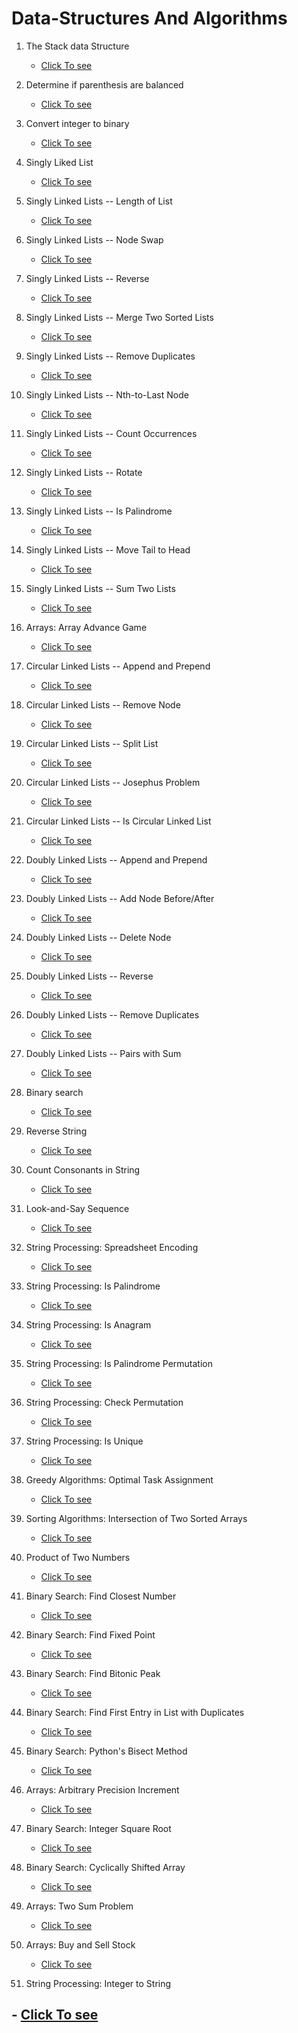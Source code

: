 # Data-Structures And Algorithms

01. The Stack data Structure
    - [Click To see](./Stack/01_stack_DS.py)

02. Determine if parenthesis are balanced
    - [Click To see](./Stack/02_stack_balance_paran.py)

03. Convert integer to binary
    - [Click To see](./Stack/03_stack_divide_by_two.py)

04. Singly Liked List
    - [Click To see](./Linked%20List/Singly%20Linked%20List/01_singly_linked_list.py)

05. Singly Linked Lists -- Length of List
    - [Click To see](./Linked%20List/Singly%20Linked%20List/02_singlyLL_length_of_list.py)

06. Singly Linked Lists -- Node Swap
    - [Click To see](./Linked%20List/Singly%20Linked%20List/03_singlyLL_swap_nodes.py)

07. Singly Linked Lists -- Reverse
    - [Click To see](./Linked%20List/Singly%20Linked%20List/04_singlyLL_reverse_list.py)
    
08. Singly Linked Lists -- Merge Two Sorted Lists
    - [Click To see](./Linked%20List/Singly%20Linked%20List/05_singlyLL_merge.py)
    
09. Singly Linked Lists -- Remove Duplicates
    - [Click To see](./Linked%20List/Singly%20Linked%20List/06_singlyLL_remove_dup.py)
    
10. Singly Linked Lists -- Nth-to-Last Node
    - [Click To see](./Linked%20List/Singly%20Linked%20List/07_singlyLL_nth_to_last.py)
    
11. Singly Linked Lists -- Count Occurrences
    - [Click To see](./Linked%20List/Singly%20Linked%20List/08_singlyLL_count_occurences.py)
    
12. Singly Linked Lists -- Rotate
    - [Click To see](./Linked%20List/Singly%20Linked%20List/09_singlyLL_rotate.py)
    
13. Singly Linked Lists -- Is Palindrome
    - [Click To see](./Linked%20List/Singly%20Linked%20List/10_singlyLL_is_palindrome.py)
    
14. Singly Linked Lists -- Move Tail to Head
    - [Click To see](./Linked%20List/Singly%20Linked%20List/11_singyLL_move_tail_to_head.py)
    
15. Singly Linked Lists -- Sum Two Lists
    - [Click To see](./Linked%20List/Singly%20Linked%20List/12_singlyLL_sum_two_lists.py)
    
16. Arrays: Array Advance Game
    - [Click To see](./Arrays/07_array_advance_game.py)
    
17. Circular Linked Lists -- Append and Prepend
    - [Click To see](./Linked%20List/Circular%20Linked%20List/01_circular_linked_list.py)
    
18. Circular Linked Lists -- Remove Node
    - [Click To see](./Linked%20List/Circular%20Linked%20List/02_circularLL_remove_node.py)
    
19. Circular Linked Lists -- Split List
    - [Click To see](./Linked%20List/Circular%20Linked%20List/03_circularLL_split_list.py)
    
20. Circular Linked Lists -- Josephus Problem
    - [Click To see](./Linked%20List/Circular%20Linked%20List/04_circularLL_josephus.py)
    
21. Circular Linked Lists -- Is Circular Linked List
    - [Click To see](./Linked%20List/Circular%20Linked%20List/05_circularLL_is_circularLL.py)
    
22. Doubly Linked Lists -- Append and Prepend
    - [Click To see](./Linked%20List/Doubly%20Linked%20List/01_doubly_linked_list.py)
    
23. Doubly Linked Lists -- Add Node Before/After
    - [Click To see](./Linked%20List/Doubly%20Linked%20List/02_soublyLL_add_before_after.py)
    
24. Doubly Linked Lists -- Delete Node
    - [Click To see](./Linked%20List/Doubly%20Linked%20List/03_doublyLL_delete%20node.py)
    
25. Doubly Linked Lists -- Reverse
    - [Click To see](./Linked%20List/Doubly%20Linked%20List/04_doublyLL_reverse.py)
    
26. Doubly Linked Lists -- Remove Duplicates
    - [Click To see](./Linked%20List/Doubly%20Linked%20List/05_doublyLL_remove_duplicates.py)
    
27. Doubly Linked Lists -- Pairs with Sum
    - [Click To see](./Linked%20List/Doubly%20Linked%20List/06_doublyLL_pairs_with_sum.py)
    
28. Binary search
    - [Click To see](./Search/01_Binary_Search.py)
    
29. Reverse String
    - [Click To see](./Strings/01_reverse_string.py)
    
30. Count Consonants in String
    - [Click To see](./Strings/02_Count_Consonants_in_String.py)
    
31. Look-and-Say Sequence
    - [Click To see](./Strings/03_look_n_say_sequence.py)
    
32. String Processing: Spreadsheet Encoding
    - [Click To see](./Strings/04_spreadsheet_encoding.py)
    
33. String Processing: Is Palindrome
    - [Click To see](./Strings/05_is_palindrome.py)
    
34. String Processing: Is Anagram
    - [Click To see](./Strings/06_is_anagram.py)
    
35. String Processing: Is Palindrome Permutation
    - [Click To see](./Strings/07_is_palindrome_permutation.py)
    
36. String Processing: Check Permutation
    - [Click To see](./Strings/08_is_permutation.py)
    
37. String Processing: Is Unique
    - [Click To see](./Strings/09_is_unique.py)
    
38. Greedy Algorithms: Optimal Task Assignment
    - [Click To see](./Arrays/01_optimal_task_assignment.py)
    
39. Sorting Algorithms: Intersection of Two Sorted Arrays
    - [Click To see](./Arrays/02_intersect_sorted_array.py)
    
40. Product of Two Numbers
    - [Click To see](./Numbers/01_Product_of_Two_Numbers.py)
    
41. Binary Search: Find Closest Number
    - [Click To see](./Search/02_binary_search_find_closest.py)
    
42. Binary Search: Find Fixed Point
    - [Click To see](./Search/03_binary_search_find_fixed_point.py)
    
43. Binary Search: Find Bitonic Peak
    - [Click To see](./Search/04_binary%20search_find_bitonic_peak.py)
    
44. Binary Search: Find First Entry in List with Duplicates
    - [Click To see](./Search/05_binary%20search_find_first_dup_entry.py)
    
45. Binary Search: Python's Bisect Method
    - [Click To see](./Search/06_binary_search_bisect_method.py)
    
46. Arrays: Arbitrary Precision Increment
    - [Click To see](./Arrays/08_arbitrary_precision_increment.py)
    
47. Binary Search: Integer Square Root
    - [Click To see](./Search/07_binary_search_integer_square_root.py)
    
48. Binary Search: Cyclically Shifted Array
    - [Click To see](./Search/08_binary_search_cyclically_shifted.py)
    
49. Arrays: Two Sum Problem
    - [Click To see](./Arrays/10_two_sum_problem.py)
    
50. Arrays: Buy and Sell Stock
    - [Click To see](./Arrays/11_buy_and_sell_stock.py)
    
51. String Processing: Integer to String
##    - [Click To see](./Strings/10_integer_to_string.py)
    



